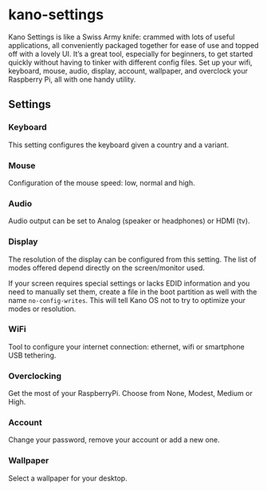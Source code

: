 # kano-settings


Kano Settings is like a Swiss Army knife: crammed with lots of useful applications, all conveniently packaged together for ease of use and topped off with a lovely UI. It’s a great tool, especially for beginners, to get started quickly without having to tinker with different config files. Set up your wifi, keyboard, mouse, audio, display, account, wallpaper, and overclock your Raspberry Pi, all with one handy utility.

## Settings


### Keyboard

This setting configures the keyboard given a country and a variant.

### Mouse

Configuration of the mouse speed: low, normal and high.

### Audio

Audio output can be set to Analog (speaker or headphones) or HDMI (tv).

### Display

The resolution of the display can be configured from this setting. The list of modes offered depend directly on the screen/monitor used.

If your screen requires special settings or lacks EDID information and you need to manually set them,
create a file in the boot partition as well with the name `no-config-writes`. This will tell Kano OS not to try to optimize
your modes or resolution.

### WiFi

Tool to configure your internet connection: ethernet, wifi or smartphone USB tethering.

### Overclocking

Get the most of your RaspberryPi. Choose from None, Modest, Medium or High.

### Account

Change your password, remove your account or add a new one.

### Wallpaper

Select a wallpaper for your desktop.
